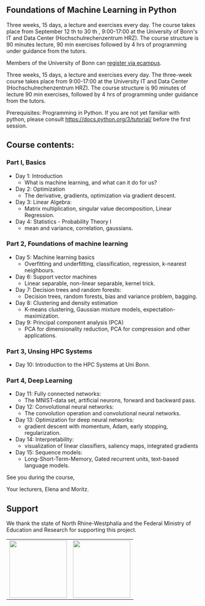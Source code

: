 ## Foundations of Machine Learning in Python
Three weeks, 15 days, a lecture and exercises every day. The course takes place from September 12 th  to 30 th , 9:00-17:00 at the University of Bonn's IT and Data Center (Hochschulrechenzentrum HRZ). The course structure is 90 minutes lecture, 90 min exercises followed by 4 hrs of programming under guidance from the tutors.

Members of the University of Bonn can [register via ecampus](https://www.hpc.uni-bonn.de/en/training/courses/ml_intro).

Three weeks, 15 days, a lecture and exercises every day. The three-week course takes place from 9:00-17:00 at the University IT and Data Center (Hochschulrechenzentrum HRZ). The course structure is 90 minutes of lecture 90 min exercises, followed by 4 hrs of programming under guidance from the tutors.

Prerequisites:
Programming in Python. If you are not yet familiar with python, please consult https://docs.python.org/3/tutorial/ before the first session.

## Course contents:

### Part I, Basics
- Day 1: Introduction
    - What is machine learning, and what can it do for us?
- Day 2: Optimization
    - The derivative, gradients, optimization via gradient descent.
- Day 3:   Linear Algebra:
   - Matrix multiplication, singular value decomposition, Linear Regression.
- Day 4:  Statistics - Probability Theory I
   - mean and variance, correlation, gaussians.

### Part 2, Foundations of machine learning
- Day 5: Machine learning basics
  - Overfitting and underfitting, classification, regression, k-nearest neighbours.
- Day 6: Support vector machines
  - Linear separable, non-linear separable, kernel trick.
- Day 7: Decision trees and random forests:
  - Decision trees, random forests, bias and variance problem, bagging.
- Day 8:  Clustering and density estimation
  - K-means clustering, Gaussian mixture models, expectation-maximization.
- Day 9: Principal component analysis (PCA)
  - PCA for dimensionality reduction, PCA for compression and other applications.

### Part 3, Unsing HPC Systems
- Day 10: Introduction to the HPC Systems at Uni Bonn.

### Part 4, Deep Learning
- Day 11: Fully connected networks:
    -  The MNIST-data set, artificial neurons, forward and backward pass.
- Day 12: Convolutional neural networks:
    -  The convolution operation and convolutional neural networks.
- Day 13: Optimization for deep neural networks:
    -  gradient descent with momentum, Adam, early stopping, regularization.
- Day 14: Interpretability:
    - visualization of linear classifiers, saliency maps, integrated gradients
 - Day 15: Sequence models:
    - Long-Short-Term-Memory, Gated recurrent units, text-based language models.

See you during the course,

Your lecturers, Elena and Moritz.



## Support

We thank the state of North Rhine-Westphalia and the Federal Ministry of Education and Research for supporting this project.

<table>
<tr>
    <td><img src="https://github.com/Machine-Learning-Foundations/.github/blob/main/profile/img/nrw-logo.png" height="150"></td>
    <td><img src="https://github.com/Machine-Learning-Foundations/.github/blob/main/profile/img/BMBF_gefoerdert_2017_en.jpg" height="150"></td>
</tr>
</table>
